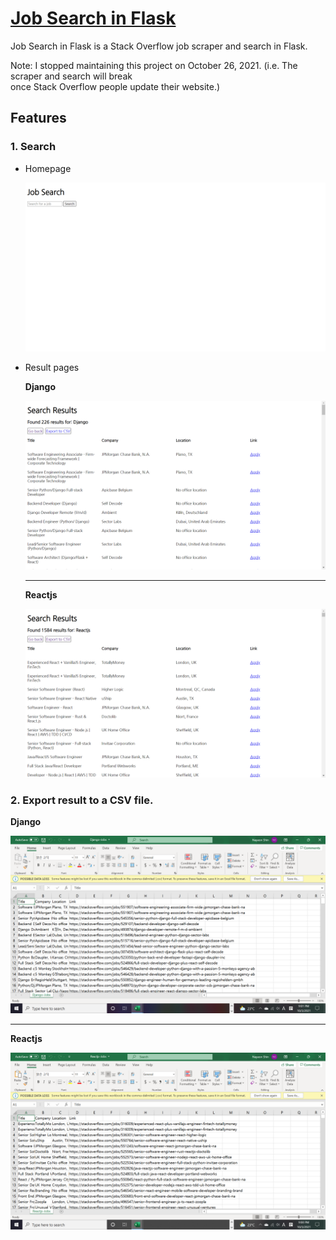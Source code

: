 # [Job Search in Flask](https://job-search-in-flask.herokuapp.com/)
Job Search in Flask is a Stack Overflow job scraper and search in Flask.

Note: I stopped maintaining this project on October 26, 2021. (i.e. The scraper and search will break\
once Stack Overflow people update their website.)

## Features

### 1. Search

- Homepage

  ![Homepage](/assets/home.png)

- Result pages

  **Django**

  ![Django result page](/assets/django-result.png)

  ---

  **Reactjs**

  ![Reactjs result](assets/reactjs-result.png)

### 2. Export result to a CSV file.

**Django**

![Django CSV](assets/django-csv.png)

---

**Reactjs**

![Reactjs CSV](/assets/reactjs-csv.png)

